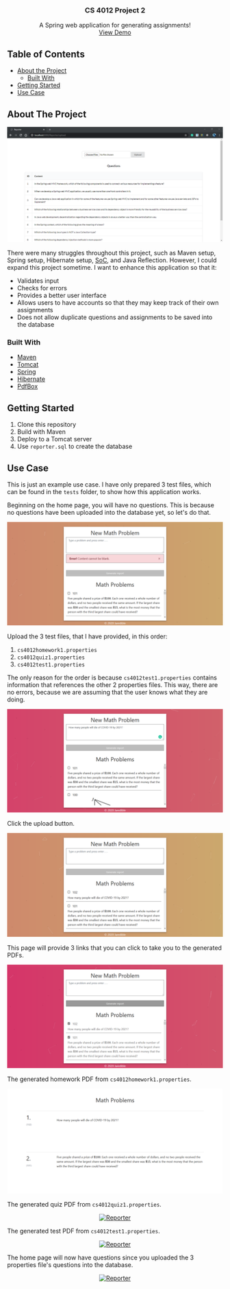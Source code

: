 <p align="center">
  <h3 align="center">CS 4012 Project 2</h3>
  
  <p align="center">
    A Spring web application for generating assignments!
    <br />
    <a href="https://tomcat.jaredible.net/MathBank">View Demo</a>
  </p>
</p>

## Table of Contents

* [About the Project](#about-the-project)
  * [Built With](#built-with)
* [Getting Started](#getting-started)
* [Use Case](#use-case)

## About The Project

<p align="center">
  <a href="https://github.com/jaredible/CS4012-Project-1/blob/master/images/image0.PNG">
    <img src="https://github.com/jaredible/CS4012-Project-1/blob/master/images/image0.PNG" alt="Reporter">
  </a>
</p>

There were many struggles throughout this project, such as Maven setup, Spring setup, Hibernate setup, [SoC](https://en.wikipedia.org/wiki/Separation_of_concerns), and Java Reflection. However, I could expand this project sometime. I want to enhance this application so that it:
* Validates input
* Checks for errors
* Provides a better user interface
* Allows users to have accounts so that they may keep track of their own assignments
* Does not allow duplicate questions and assignments to be saved into the database

### Built With
* [Maven](https://maven.apache.org/)
* [Tomcat](http://tomcat.apache.org/)
* [Spring](https://spring.io/)
* [Hibernate](https://hibernate.org/)
* [PdfBox](https://pdfbox.apache.org/)

## Getting Started

1. Clone this repository
2. Build with Maven
3. Deploy to a Tomcat server
4. Use `reporter.sql` to create the database

## Use Case

This is just an example use case. I have only prepared 3 test files, which can be found in the `tests` folder, to show how this application works.

Beginning on the home page, you will have no questions. This is because no questions have been uploaded into the database yet, so let's do that.
<p align="center">
  <a href="https://github.com/jaredible/CS4012-Project-2/blob/master/screenshots/screenshot1.PNG">
    <img src="https://github.com/jaredible/CS4012-Project-2/blob/master/screenshots/screenshot1.PNG" alt="Reporter">
  </a>
</p>

Upload the 3 test files, that I have provided, in this order:
1. `cs4012homework1.properties`
2. `cs4012quiz1.properties`
3. `cs4012test1.properties`

The only reason for the order is because `cs4012test1.properties` contains information that references the other 2 properties files. This way, there are no errors, because we are assuming that the user knows what they are doing.
<p align="center">
  <a href="https://github.com/jaredible/CS4012-Project-2/blob/master/screenshots/screenshot2.PNG">
    <img src="https://github.com/jaredible/CS4012-Project-2/blob/master/screenshots/screenshot2.PNG" alt="Reporter">
  </a>
</p>

Click the upload button.
<p align="center">
  <a href="https://github.com/jaredible/CS4012-Project-2/blob/master/screenshots/screenshot3.PNG">
    <img src="https://github.com/jaredible/CS4012-Project-2/blob/master/screenshots/screenshot3.PNG" alt="Reporter">
  </a>
</p>

This page will provide 3 links that you can click to take you to the generated PDFs.
<p align="center">
  <a href="https://github.com/jaredible/CS4012-Project-2/blob/master/screenshots/screenshot4.PNG">
    <img src="https://github.com/jaredible/CS4012-Project-2/blob/master/screenshots/screenshot4.PNG" alt="Reporter">
  </a>
</p>

The generated homework PDF from `cs4012homework1.properties`.
<p align="center">
  <a href="https://github.com/jaredible/CS4012-Project-2/blob/master/screenshots/screenshot5.PNG">
    <img src="https://github.com/jaredible/CS4012-Project-2/blob/master/screenshots/screenshot5.PNG" alt="Reporter">
  </a>
</p>

The generated quiz PDF from `cs4012quiz1.properties`.
<p align="center">
  <a href="https://github.com/jaredible/CS4012-Project-2/blob/master/screenshots/screenshot.PNG">
    <img src="https://github.com/jaredible/CS4012-Project-2/blob/master/screenshots/screenshot6.PNG" alt="Reporter">
  </a>
</p>

The generated test PDF from `cs4012test1.properties`.
<p align="center">
  <a href="https://github.com/jaredible/CS4012-Project-2/blob/master/screenshots/screenshot7.PNG">
    <img src="https://github.com/jaredible/CS4012-Project-2/blob/master/screenshots/screenshot7.PNG" alt="Reporter">
  </a>
</p>

The home page will now have questions since you uploaded the 3 properties file's questions into the database.
<p align="center">
  <a href="https://github.com/jaredible/CS4012-Project-2/blob/master/screenshots/screenshot8.PNG">
    <img src="https://github.com/jaredible/CS4012-Project-2/blob/master/screenshots/screenshot8.PNG" alt="Reporter">
  </a>
</p>
